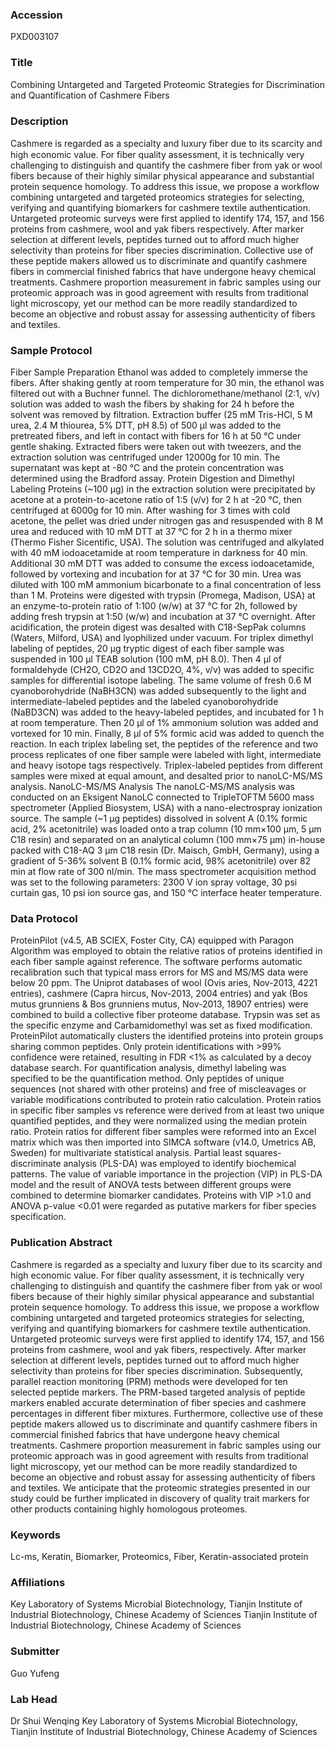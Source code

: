 ### Accession
PXD003107

### Title
Combining Untargeted and Targeted Proteomic Strategies for Discrimination and Quantification of Cashmere Fibers

### Description
Cashmere is regarded as a specialty and luxury ﬁber due to its scarcity and high economic value. For fiber quality assessment, it is technically very challenging to distinguish and quantify the cashmere fiber from yak or wool fibers because of their highly similar physical appearance and substantial protein sequence homology. To address this issue, we propose a workflow combining untargeted and targeted proteomics strategies for selecting, verifying and quantifying biomarkers for cashmere textile authentication. Untargeted proteomic surveys were first applied to identify 174, 157, and 156 proteins from cashmere, wool and yak fibers respectively. After marker selection at different levels, peptides turned out to afford much higher selectivity than proteins for fiber species discrimination. Collective use of these peptide makers allowed us to discriminate and quantify cashmere fibers in commercial finished fabrics that have undergone heavy chemical treatments. Cashmere proportion measurement in fabric samples using our proteomic approach was in good agreement with results from traditional light microscopy, yet our method can be more readily standardized to become an objective and robust assay for assessing authenticity of fibers and textiles.

### Sample Protocol
Fiber Sample Preparation Ethanol was added to completely immerse the fibers. After shaking gently at room temperature for 30 min, the ethanol was filtered out with a Buchner funnel. The dichloromethane/methanol (2:1, v/v) solution was added to wash the fibers by shaking for 24 h before the solvent was removed by filtration. Extraction buffer (25 mM Tris-HCl, 5 M urea, 2.4 M thiourea, 5% DTT, pH 8.5) of 500 μl was added to the pretreated fibers, and left in contact with fibers for 16 h at 50 ℃ under gentle shaking. Extracted fibers were taken out with tweezers, and the extraction solution was centrifuged under 12000g for 10 min. The supernatant was kept at -80 ℃ and the protein concentration was determined using the Bradford assay.  Protein Digestion and Dimethyl Labeling Proteins (~100 μg) in the extraction solution were precipitated by acetone at a protein-to-acetone ratio of 1:5 (v/v) for 2 h at -20 ℃, then centrifuged at 6000g for 10 min. After washing for 3 times with cold acetone, the pellet was dried under nitrogen gas and resuspended with 8 M urea and reduced with 10 mM DTT at 37 ℃ for 2 h in a thermo mixer (Thermo Fisher Sicentific, USA). The solution was centrifuged and alkylated with 40 mM iodoacetamide at room temperature in darkness for 40 min. Additional 30 mM DTT was added to consume the excess iodoacetamide, followed by vortexing and incubation for at 37 ℃ for 30 min. Urea was diluted with 100 mM ammonium bicarbonate to a final concentration of less than 1 M. Proteins were digested with trypsin (Promega, Madison, USA) at an enzyme-to-protein ratio of 1:100 (w/w) at 37 ℃ for 2h, followed by adding fresh trypsin at 1:50 (w/w) and incubation at 37 ℃ overnight. After acidification, the protein digest was desalted with C18-SepPak columns (Waters, Milford, USA) and lyophilized under vacuum.  For triplex dimethyl labeling of peptides, 20 μg tryptic digest of each fiber sample was suspended in 100 μl TEAB solution (100 mM, pH 8.0). Then 4 μl of formaldehyde (CH2O, CD2O and 13CD2O, 4%, v/v) was added to specific samples for differential isotope labeling. The same volume of fresh 0.6 M cyanoborohydride (NaBH3CN) was added subsequently to the light and intermediate-labeled peptides and the labeled cyanoborohydride (NaBD3CN) was added to the heavy-labeled peptides, and incubated for 1 h at room temperature. Then 20 μl of 1% ammonium solution was added and vortexed for 10 min. Finally, 8 μl of 5% formic acid was added to quench the reaction. In each triplex labeling set, the peptides of the reference and two process replicates of one fiber sample were labeled with light, intermediate and heavy isotope tags respectively. Triplex-labeled peptides from different samples were mixed at equal amount, and desalted prior to nanoLC-MS/MS analysis.  NanoLC-MS/MS Analysis The nanoLC-MS/MS analysis was conducted on an Eksigent NanoLC connected to TripleTOFTM 5600 mass spectrometer (Applied Biosystem, USA) with a nano-electrospray ionization source. The sample (~1 μg peptides) dissolved in solvent A (0.1% formic acid, 2% acetonitrile) was loaded onto a trap column (10 mm×100 μm, 5 μm C18 resin) and separated on an analytical column (100 mm×75 μm) in-house packed with C18-AQ 3 μm C18 resin (Dr. Maisch, GmbH, Germany), using a gradient of 5-36% solvent B (0.1% formic acid, 98% acetonitrile) over 82 min at flow rate of 300 nl/min. The mass spectrometer acquisition method was set to the following parameters: 2300 V ion spray voltage, 30 psi curtain gas, 10 psi ion source gas, and 150 ℃ interface heater temperature.

### Data Protocol
ProteinPilot (v4.5, AB SCIEX, Foster City, CA) equipped with Paragon Algorithm was employed to obtain the relative ratios of proteins identified in each fiber sample against reference. The software performs automatic recalibration such that typical mass errors for MS and MS/MS data were below 20 ppm. The Uniprot databases of wool (Ovis aries, Nov-2013, 4221 entries), cashmere (Capra hircus, Nov-2013, 2004 entries) and yak (Bos mutus grunniens & Bos grunniens mutus, Nov-2013, 18907 entries) were combined to build a collective fiber proteome database. Trypsin was set as the specific enzyme and Carbamidomethyl was set as fixed modification. ProteinPilot automatically clusters the identified proteins into protein groups sharing common peptides. Only protein identifications with >99% confidence were retained, resulting in FDR <1% as calculated by a decoy database search. For quantification analysis, dimethyl labeling was specified to be the quantification method. Only peptides of unique sequences (not shared with other proteins) and free of miscleavages or variable modifications contributed to protein ratio calculation. Protein ratios in specific fiber samples vs reference were derived from at least two unique quantified peptides, and they were normalized using the median protein ratio.  Protein ratios for different fiber samples were reformed into an Excel matrix which was then imported into SIMCA software (v14.0, Umetrics AB, Sweden) for multivariate statistical analysis. Partial least squares-discriminate analysis (PLS-DA) was employed to identify biochemical patterns. The value of variable importance in the projection (VIP) in PLS-DA model and the result of ANOVA tests between different groups were combined to determine biomarker candidates. Proteins with VIP >1.0 and ANOVA p-value <0.01 were regarded as putative markers for fiber species specification.

### Publication Abstract
Cashmere is regarded as a specialty and luxury fiber due to its scarcity and high economic value. For fiber quality assessment, it is technically very challenging to distinguish and quantify the cashmere fiber from yak or wool fibers because of their highly similar physical appearance and substantial protein sequence homology. To address this issue, we propose a workflow combining untargeted and targeted proteomics strategies for selecting, verifying and quantifying biomarkers for cashmere textile authentication. Untargeted proteomic surveys were first applied to identify 174, 157, and 156 proteins from cashmere, wool and yak fibers, respectively. After marker selection at different levels, peptides turned out to afford much higher selectivity than proteins for fiber species discrimination. Subsequently, parallel reaction monitoring (PRM) methods were developed for ten selected peptide markers. The PRM-based targeted analysis of peptide markers enabled accurate determination of fiber species and cashmere percentages in different fiber mixtures. Furthermore, collective use of these peptide makers allowed us to discriminate and quantify cashmere fibers in commercial finished fabrics that have undergone heavy chemical treatments. Cashmere proportion measurement in fabric samples using our proteomic approach was in good agreement with results from traditional light microscopy, yet our method can be more readily standardized to become an objective and robust assay for assessing authenticity of fibers and textiles. We anticipate that the proteomic strategies presented in our study could be further implicated in discovery of quality trait markers for other products containing highly homologous proteomes.

### Keywords
Lc-ms, Keratin, Biomarker, Proteomics, Fiber, Keratin-associated protein

### Affiliations
Key Laboratory of Systems Microbial Biotechnology, Tianjin Institute of Industrial Biotechnology, Chinese Academy of Sciences
Tianjin Institute of Industrial Biotechnology, Chinese Academy of Sciences 

### Submitter
Guo Yufeng

### Lab Head
Dr Shui Wenqing
Key Laboratory of Systems Microbial Biotechnology, Tianjin Institute of Industrial Biotechnology, Chinese Academy of Sciences



